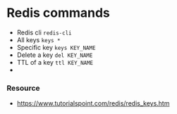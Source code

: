 # Redis commands
  - Redis cli ```redis-cli```
  - All keys ```keys *```
  - Specific key ```keys KEY_NAME```
  - Delete a key ```del KEY_NAME```
  - TTL of a key ```ttl KEY_NAME```
  - 


### Resource
  - https://www.tutorialspoint.com/redis/redis_keys.htm
